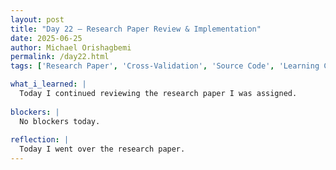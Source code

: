 ```yaml
---
layout: post
title: "Day 22 – Research Paper Review & Implementation"
date: 2025-06-25
author: Michael Orishagbemi
permalink: /day22.html
tags: ['Research Paper', 'Cross-Validation', 'Source Code', 'Learning Curve']

what_i_learned: |
  Today I continued reviewing the research paper I was assigned.
  
blockers: |
  No blockers today.
  
reflection: |
  Today I went over the research paper.
---
```


